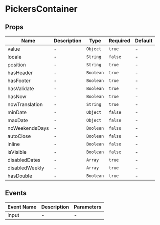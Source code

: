 # PickersContainer

## Props

<!-- @vuese:PickersContainer:props:start -->

| Name           | Description | Type      | Required | Default |
| -------------- | ----------- | --------- | -------- | ------- |
| value          | -           | `Object`  | `true`   | -       |
| locale         | -           | `String`  | `false`  | -       |
| position       | -           | `String`  | `true`   | -       |
| hasHeader      | -           | `Boolean` | `true`   | -       |
| hasFooter      | -           | `Boolean` | `true`   | -       |
| hasValidate    | -           | `Boolean` | `true`   | -       |
| hasNow         | -           | `Boolean` | `true`   | -       |
| nowTranslation | -           | `String`  | `true`   | -       |
| minDate        | -           | `Object`  | `false`  | -       |
| maxDate        | -           | `Object`  | `false`  | -       |
| noWeekendsDays | -           | `Boolean` | `false`  | -       |
| autoClose      | -           | `Boolean` | `false`  | -       |
| inline         | -           | `Boolean` | `false`  | -       |
| isVisible      | -           | `Boolean` | `false`  | -       |
| disabledDates  | -           | `Array`   | `true`   | -       |
| disabledWeekly | -           | `Array`   | `true`   | -       |
| hasDouble      | -           | `Boolean` | `true`   | -       |

<!-- @vuese:PickersContainer:props:end -->

## Events

<!-- @vuese:PickersContainer:events:start -->

| Event Name | Description | Parameters |
| ---------- | ----------- | ---------- |
| input      | -           | -          |

<!-- @vuese:PickersContainer:events:end -->
